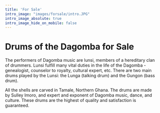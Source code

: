 ```yaml
---
title: 'For Sale'
intro_image: "images/forsale/intro.JPG"
intro_image_absolute: true
intro_image_hide_on_mobile: false
---
```


# Drums of the Dagomba for Sale

The performers of Dagomba music are lunsi, members of a hereditary clan of 
drummers. Lunsi fulfill many vital duties in the life of the Dagomba - genealogist, 
counselor to royalty, cultural expert, etc. There are two main drums played by the 
Lunsi: the Lunga (talking drum) and the Gungon (bass drum).

All the shells are carved in Tamale, Northern Ghana. The drums are made by Sulley 
Imoro, and expert and exponent of Dagomba music, dance, and culture. These drums are 
the highest of quality and satisfaction is guaranteed.
